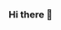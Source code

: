 ### Hi there 👋

<!--
**DarthShadow93/DarthShadow93** is a ✨ _special_ ✨ repository because its `README.md` (this file) appears on your GitHub profile.

Here are some ideas to get you started:

- 🔭 I’m currently working on school work
- 🌱 I’m currently learning in 6th grade
- 👯 I’m looking to collaborate on making proxies for kids.
- 💬 Ask me about games
- 📫 How to reach me: darthshadow93@gamil.com
- 😄 Pronouns: he/him
- ⚡ Fun fact: I like Star Wars
- I hope that we can share a future of unblocked games
- Free Proxy: https://dynobots.help/

